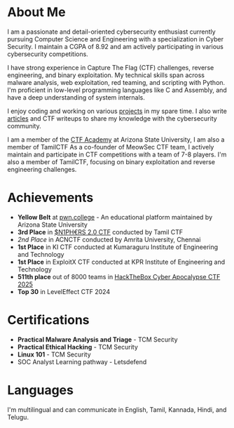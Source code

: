 # About Me

I am a passionate and detail-oriented cybersecurity enthusiast currently pursuing Computer Science and Engineering with a specialization in Cyber Security. I maintain a CGPA of 8.92 and am actively participating in various cybersecurity competitions.

I have strong experience in Capture The Flag (CTF) challenges, reverse engineering, and binary exploitation. My technical skills span across malware analysis, web exploitation, red teaming, and scripting with Python. I'm proficient in low-level programming languages like C and Assembly, and have a deep understanding of system internals.

I enjoy coding and working on various [projects](/projects) in my spare time. I also write [articles](/articles) and CTF writeups to share my knowledge with the cybersecurity community.

I am a member of the [CTF Academy](https://ctf.asu.edu/education/ace-ctf-academy/) at Arizona State University, I am also a member of TamilCTF
As a co-founder of MeowSec CTF team, I actively maintain and participate in CTF competitions with a team of 7-8 players. I'm also a member of TamilCTF, focusing on binary exploitation and reverse engineering challenges.

# Achievements

- **Yellow Belt** at [pwn.college](https://pwn.college/hacker/52735) - An educational platform maintained by Arizona State University
- **3rd Place** in [$N1PH€RS 2.0 CTF](https://quixel200.github.io/writeups/sniphers_2.html) conducted by Tamil CTF
- *2nd Place* in ACNCTF conducted by Amrita University, Chennai
- **1st Place** in KI CTF conducted at Kumaraguru Institute of Engineering and Technology
- **1st Place** in ExploitX CTF conducted at KPR Institute of Engineering and Technology
- **511th place** out of 8000 teams in [HackTheBox Cyber Apocalypse CTF 2025](https://www.linkedin.com/posts/keerthi-raghavan_certificate-activity-7311286923333877760-DGKv?utm_source=share&utm_medium=member_desktop&rcm=ACoAAER2mMQBSeNAJByUUT93f7YNyQcDjqDpQwQ)
- **Top 30** in LevelEffect CTF 2024

# Certifications

- **Practical Malware Analysis and Triage** - TCM Security
- **Practical Ethical Hacking** - TCM Security  
- **Linux 101** - TCM Security
- SOC Analyst Learning pathway - Letsdefend

# Languages

I'm multilingual and can communicate in English, Tamil, Kannada, Hindi, and Telugu.

